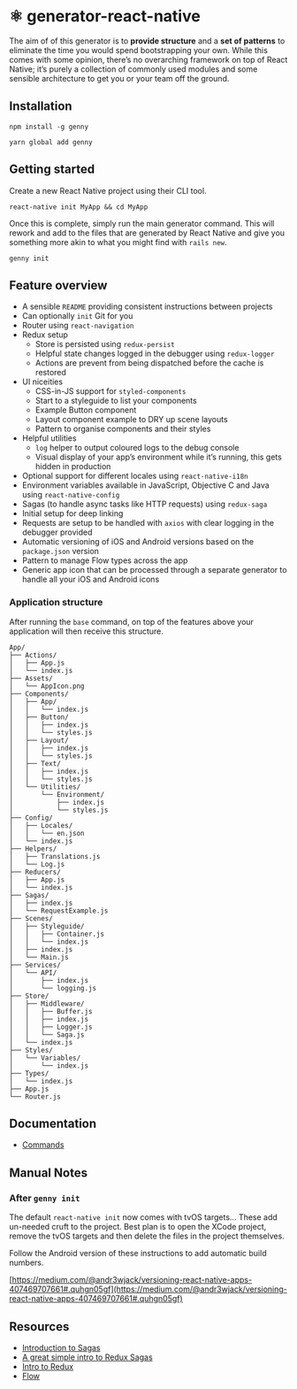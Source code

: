# ⚛️ generator-react-native

The aim of of this generator is to **provide structure** and a **set of patterns**
to eliminate the time you would spend bootstrapping your own. While this comes
with some opinion, there’s no overarching framework on top of React Native; it’s
purely a collection of commonly used modules and some sensible architecture to
get you or your team off the ground.

## Installation

```
npm install -g genny
```

```
yarn global add genny
```

## Getting started

Create a new React Native project using their CLI tool.

```
react-native init MyApp && cd MyApp
```

Once this is complete, simply run the main generator command. This will rework
and add to the files that are generated by React Native and give you something
more akin to what you might find with `rails new`.

```
genny init
```

## Feature overview

- A sensible `README` providing consistent instructions between projects
- Can optionally `init` Git for you
- Router using `react-navigation`
- Redux setup
  - Store is persisted using `redux-persist`
  - Helpful state changes logged in the debugger using `redux-logger`
  - Actions are prevent from being dispatched before the cache is restored
- UI niceities
  - CSS-in-JS support for `styled-components`
  - Start to a styleguide to list your components
  - Example Button component
  - Layout component example to DRY up scene layouts
  - Pattern to organise components and their styles
- Helpful utilities
  - `log` helper to output coloured logs to the debug console
  - Visual display of your app’s environment while it’s running, this gets hidden
    in production
- Optional support for different locales using `react-native-i18n`
- Environment variables available in JavaScript, Objective C and Java using
  `react-native-config`
- Sagas (to handle async tasks like HTTP requests) using `redux-saga`
- Initial setup for deep linking
- Requests are setup to be handled with `axios` with clear logging in the
  debugger provided
- Automatic versioning of iOS and Android versions based on the `package.json`
  version
- Pattern to manage Flow types across the app
- Generic app icon that can be processed through a separate generator to handle
  all your iOS and Android icons

### Application structure

After running the `base` command, on top of the features above your application
will then receive this structure.

```
App/
├── Actions/
│   ├── App.js
│   └── index.js
├── Assets/
│   └── AppIcon.png
├── Components/
│   ├── App/
│   │   └── index.js
│   ├── Button/
│   │   ├── index.js
│   │   └── styles.js
│   ├── Layout/
│   │   ├── index.js
│   │   └── styles.js
│   ├── Text/
│   │   ├── index.js
│   │   └── styles.js
│   └── Utilities/
│       └── Environment/
│           ├── index.js
│           └── styles.js
├── Config/
│   ├── Locales/
│   │   └── en.json
│   └── index.js
├── Helpers/
│   ├── Translations.js
│   └── Log.js
├── Reducers/
│   ├── App.js
│   └── index.js
├── Sagas/
│   ├── index.js
│   └── RequestExample.js
├── Scenes/
│   ├── Styleguide/
│   │   ├── Container.js
│   │   └── index.js
│   ├── index.js
│   └── Main.js
├── Services/
│   └── API/
│       ├── index.js
│       └── logging.js
├── Store/
│   ├── Middleware/
│   │   ├── Buffer.js
│   │   ├── index.js
│   │   ├── Logger.js
│   │   └── Saga.js
│   └── index.js
├── Styles/
│   └── Variables/
│       └── index.js
├── Types/
│   └── index.js
├── App.js
└── Router.js
```

## Documentation

- [Commands](docs/commands.md)

## Manual Notes

### After `genny init`

The default `react-native init` now comes with tvOS targets... These add un-needed cruft to the project. Best plan is to open the XCode project, remove the tvOS targets and then delete the files in the project themselves.

Follow the Android version of these instructions to add automatic build numbers.

[https://medium.com/@andr3wjack/versioning-react-native-apps-407469707661#.quhgn05gf](https://medium.com/@andr3wjack/versioning-react-native-apps-407469707661#.quhgn05gf)

## Resources

- [Introduction to Sagas](https://redux-saga.github.io/redux-saga/docs/introduction/BeginnerTutorial.html)
- [A great simple intro to Redux Sagas](https://www.youtube.com/watch?v=msx0Qiu8NxQ&list=PLw7fHewFA6OTyUnLiZ1HQvYdzjp9ARMQw)
- [Intro to Redux](http://redux.js.org/docs/basics/Reducers.html)
- [Flow](https://flowtype.org/)
